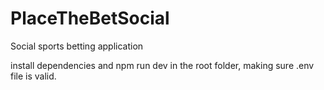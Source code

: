 # PlaceTheBetSocial

Social sports betting application

install dependencies and npm run dev in the root folder, making sure .env file is valid.
